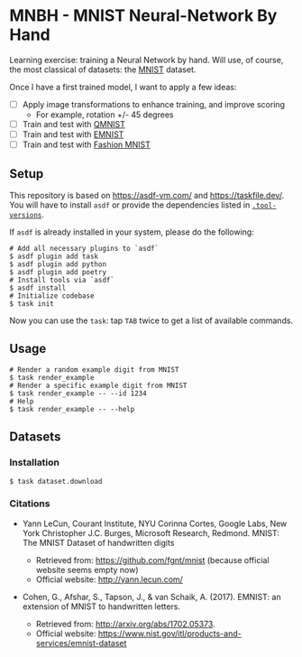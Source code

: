 # MNBH - MNIST Neural-Network By Hand

Learning exercise: training a Neural Network by hand. Will use, of course, the most classical of datasets:
the [MNIST](https://en.wikipedia.org/wiki/MNIST_database) dataset.

Once I have a first trained model, I want to apply a few ideas:

* [ ] Apply image transformations to enhance training, and improve scoring
  * For example, rotation +/- 45 degrees
* [ ] Train and test with [QMNIST](https://github.com/facebookresearch/qmnist)
* [ ] Train and test with [EMNIST](https://www.nist.gov/itl/products-and-services/emnist-dataset)
* [ ] Train and test with [Fashion MNIST](https://www.wikiwand.com/en/articles/Fashion_MNIST)

## Setup

This repository is based on https://asdf-vm.com/ and https://taskfile.dev/.
You will have to install `asdf` or provide the dependencies listed in [`.tool-versions`](./.tool-versions).

If `asdf` is already installed in your system, please do the following:

```shell
# Add all necessary plugins to `asdf`
$ asdf plugin add task
$ asdf plugin add python
$ asdf plugin add poetry
# Install tools via `asdf`
$ asdf install
# Initialize codebase
$ task init
```

Now you can use the `task`: tap `TAB` twice to get a list of available commands.

## Usage

```shell
# Render a random example digit from MNIST
$ task render_example
# Render a specific example digit from MNIST
$ task render_example -- --id 1234
# Help
$ task render_example -- --help
```

## Datasets

### Installation

```shell
$ task dataset.download
```

### Citations

* Yann LeCun, Courant Institute, NYU Corinna Cortes, Google Labs, New York Christopher J.C. Burges, Microsoft Research, Redmond.
  MNIST: The MNIST Dataset of handwritten digits
  * Retrieved from: https://github.com/fgnt/mnist (because official website seems empty now)
  * Official website: http://yann.lecun.com/

* Cohen, G., Afshar, S., Tapson, J., & van Schaik, A. (2017).
  EMNIST: an extension of MNIST to handwritten letters.
  * Retrieved from: http://arxiv.org/abs/1702.05373.
  * Official website: https://www.nist.gov/itl/products-and-services/emnist-dataset